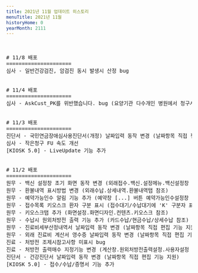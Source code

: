 ```yaml
---
title: 2021년 11월 업데이트 히스토리
menuTitle: 2021년 11월
historyHome: 0
yearMonth: 2111
---
```


<pre>


<bold># 11/8 배포</bold>
=====================
<span class="box inspect">심사</span> - 일반건강검진, 암검진 동시 발생시 산정 bug


<bold># 11/4 배포</bold>
=====================
<span class="box inspect">심사</span> - AskCust_PK를 위반했습니다. bug (요양기관 다수개인 병원에서 청구시 청구번호 발생 bug)


<bold># 11/3 배포</bold>
=====================
<span class="box other">진단서</span> - 국민연금장애심사용진단서(개정) 날짜입력 동작 변경 (날짜항목 직접 편집 기능 지원)
<span class="box inspect">심사</span> - 작은청구 FU 속도 개선
<span class="box other">[KIOSK 5.0]</span> - LiveUpdate 기능 추가


<bold># 11/2 배포</bold>
=====================
<span class="box jemu">원무</span> - 백신 설정창 초기 화면 동작 변경 (외래접수.백신.설정메뉴.백신설정창 참조)
<span class="box jemu">원무</span> - 환불내역 표시방법 변경 (외래수납.상세내역.환불내역탭 참조)
<span class="box jemu">원무</span> - 예약가능인수 알림 기능 추가 (예약창 [...] 버튼 예약가능인수설정창 참조)
<span class="box jemu">원무</span> - 접수목록 키오스크 환자 구분 표시 (접수대기/수납대기에 'K' 구분자 표시)
<span class="box jemu">원무</span> - 키오스크탭 추가 (화면설정.화면디자인.컨텐츠.키오스크 참조)
<span class="box jemu">원무</span> - 수납시 원외처방전 출력 기능 추가 (카드수납/현금수납/상세수납 참조)
<span class="box jemu">원무</span> - 진료비세부산정내역서 날짜입력 동작 변경 (날짜항목 직접 편집 기능 지원)
<span class="box jemu">원무</span> - 외래 진료비 계산서 영수증 날짜입력 동작 변경 (날짜항목 직접 편집 기능 지원)
<span class="box chart">진료</span> - 처방전 조제시참고사항 미표시 bug
<span class="box chart">진료</span> - 처방전 출력매수 지정기능 변경 (계산창.원외처방전출력설정.사용자설정 출력매수 항목 참조)
<span class="box other">진단서</span> - 건강진단서 날짜입력 동작 변경 (날짜항목 직접 편집 기능 지원)
<span class="box other">[KIOSK 5.0]</span> - 접수/수납/증명서 기능 추가

</pre>